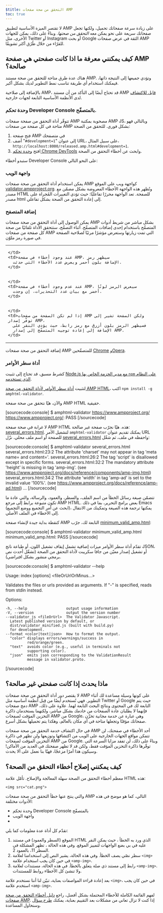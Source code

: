 ```yaml
---
$title: التحقق من صحة صفحات AMP
toc: true
---
```



لا تقتصر الميزة الأساسية لتطبيق AMP على زيادة سرعة صفحاتك تحميل، ولكنها تجعل صفحاتك سريعة على نحو يمكن معه *التحقق من صحتها*. وبناءً على ذلك، يمكن للجهات الأخرى، مثل Twitter أو Instagram أو بحث Google الثقة في عرض صفحات AMP للقرّاء من خلال طُرُق أكثر تشويقًا.

## كيف يمكنني معرفة ما اذا كانت صفحتي هي صفحة AMP صالحة؟

هناك عدة طرق متاحة للتحقق من صحة مستند AMP. وتؤدي جميعها
إلى النتيجة ذاتها، فيمكنك استخدام أي طريقة تناسب
نمط التطوير لديك بشكل أكبر.

بالإضافة إلى صلاحية AMP، قد تحتاج أيضًا إلى التأكد من أن مستند AMP [قابل للاكتشاف](/ar/docs/fundamentals/discovery.html) لدى الأنظمة الأساسية التابعة لجهات خارجية.

### وحدة تحكم Developer Console بالمتصفّح.

تتوفّر أداة التحقق من صفحة صفحات AMP مصحوبة بمكتبة AMP JS، وبالتالي فهو متاحة في كل صفحة من صفحات AMP بشكل فوري. للتحقق من الصحة:

  1. فتح صفحة AMP في متصفحك
  1. أضف "`#development=1`" إلى عنوان URL، على سبيل المثال، `http://localhost:8000/released.amp.html#development=1`.
  1. افتح [وحدة تحكم Chrome DevTools](https://developers.google.com/web/tools/chrome-devtools/debug/console/) وابحث عن أخطاء التحقق من الصحة.

ستبدو أخطاء Developer Console على النحو التالي:

<amp-img src="/static/img/docs/validator_errors.png" width="713" height="243" layout="responsive" alt="Screen grab of AMP Validator errors in chrome developer console"></amp-img>


### واجهة الويب

يمكن استخدام أداة التحقق من صحة صفحات AMP كواجهة ويب على الموقع
[validator.ampproject.org](https://validator.ampproject.org/). وتُظهر
هذه الواجهة الأخطاء المعروضة بشكل مضمّن مع مصدر HTML للصفحة.
تعد الواجهة محررًا تفاعليًا: حيث تؤدي التغييرات المُجراة على مصدر html إلى
إعادة التحقق من الصحة بشكل تفاعلي.

<amp-img src="/static/img/docs/validator_web_ui.png" width="660" height="507" layout="responsive" alt="Screen grab of validator.ampproject.org with error examples."></amp-img>


### إضافة المتصفح

يمكن الوصول إلى أداة التحقق من صحة صفحات AMP بشكل مباشر من شريط أدوات المتصفّح باستخدام
إحدى إضافات المتصفّح. أثناء التصفّح، ستتحقق الأداة تلقائيًا من صحة كل صفحة من صفحات AMP
التي تمت زيارتها وستعرض مؤشرًا مرئيًا لصلاحية الصفحة في صورة رمز
ملوّن.

<table>
  <tr>
    <td>
      <amp-img src="/static/img/docs/validator_icon_invalid.png" width="20" height="20" layout="fixed" alt="Red AMP icon indicating invalid AMP document."></amp-img>
      
    </td>
    <td>عند وجود أخطاء في صفحة AMP، سيظهر رمز
      الإضافة بلون أحمر ويعرض عدد الأخطاء التي حدثت.
    </td>
  </tr>
  <tr>
    <td>
      <amp-img src="/static/img/docs/validator_icon_valid.png" width="20" height="20" layout="fixed" alt="Green AMP icon indicating valid AMP document."></amp-img>
      
    </td>
    <td>عند عدم وجود أخطاء في صفحة AMP، سيعرض الرمز لونًا
      أخضر مع بيان عدد التحذيرات، إن وجدت.
    </td>
  </tr>
  <tr>
    <td>
      <amp-img src="/static/img/docs/validator_icon_link.png" width="20" height="20" layout="fixed" alt="Blue AMP icon indicating AMP HTML variant if clicked."></amp-img>
      
    </td>
    <td>إذا لم تكن الصفحة من صفحات AMP ولكن الصفحة تشير إلى توفّر إصدار AMP،
      فسيظهر الرمز بلون أزرق مع رمز رابط، حيث يؤدي النقر على
      الإضافة إلى إعادة توجيه المتصفّح إلى إصدار AMP.
    </td>
  </tr>
</table>

إضافة التحقق من صحة صفحات AMP للمتصفّحين
[Chrome](https://chrome.google.com/webstore/detail/amp-validator/nmoffdblmcmgeicmolmhobpoocbbmknc) و[Opera](https://addons.opera.com/en-gb/extensions/details/amp-validator/).

### أداة سطر الأوامر

كشرط مسبق، قد تحتاج إلى تثبيت <a href="https://docs.npmjs.com/getting-started/installing-node">Node.js مع مدير الحزمة الخاص بها
`npm` على النظام الذي تستخدمه</a>.

لتثبيت [أداة سطر الأوامر لأداة التحقق من صحة AMP HTML](https://www.npmjs.com/package/amphtml-validator)، اكتب `npm install -g amphtml-validator`.

والآن، هيّا نتحقق من صحة صفحة AMP HTML حقيقية.

[sourcecode:console]
$ amphtml-validator https://www.ampproject.org/
https://www.ampproject.org/: PASS
[/sourcecode]

لا غرابة في صحة صفحة AMP HTML هذه. هيّا نجرّب صفحة غير صالحة:
[several_errors.html](https://raw.githubusercontent.com/ampproject/amphtml/master/validator/testdata/feature_tests/several_errors.html). لتشغيل الأمر `amphtml-validator` يمكنك تقديم عنوان URL للصفحة أو اسم ملف محلي. نزّل [several_errors.html](https://raw.githubusercontent.com/ampproject/amphtml/master/validator/testdata/feature_tests/several_errors.html) واحفظه في ملف، ثم شغّل:

[sourcecode:console]
$ amphtml-validator several_errors.html
several_errors.html:23:2 The attribute 'charset' may not appear in tag 'meta name= and content='.
several_errors.html:26:2 The tag 'script' is disallowed except in specific forms.
several_errors.html:32:2 The mandatory attribute 'height' is missing in tag 'amp-img'. (see https://www.ampproject.org/docs/reference/components/amp-img.html)
several_errors.html:34:2 The attribute 'width' in tag 'amp-ad' is set to the invalid value '100%'. (see https://www.ampproject.org/docs/reference/amp-ad.html)
...
[/sourcecode]

تتضمّن صيغة رسائل الخطأ من اسم الملف، والسطر، والعمود، والرسالة،
والتي عادة ما تكون متبوعة برابط إلى مرجع AMP HTML. بعض برامج التحرير، بما في ذلك Emacs
(ابحث عن أمر التجميع ووضع التجميع)، يمكنها ترجمة هذه الصيغة وتمكينك من
الانتقال إلى الأخطاء في الملف الأصلي.

كنقطة بداية جيدة لإنشاء صفحة AMP التابعة لك، جرّب [minimum_valid_amp.html](https://raw.githubusercontent.com/ampproject/amphtml/master/validator/testdata/feature_tests/minimum_valid_amp.html):

[sourcecode:console]
$ amphtml-validator minimum_valid_amp.html
minimum_valid_amp.html: PASS
[/sourcecode]

تقدّم أداة سطر الأوامر ميزات إضافية تشمل إيقاف تشغيل
اللون، أو طباعة ناتج JSON، أو تشغيل إصدار معيّن من
جافا سكريبت لأداة التحقق من الصحة (تشغّل أحدث نص برمجي منشور بشكل افتراضي).

[sourcecode:console]
$ amphtml-validator --help

  Usage: index [options] <fileOrUrlOrMinus...>

  Validates the files or urls provided as arguments. If "-" is
  specified, reads from stdin instead.

  Options:

    -h, --help                  output usage information
    -V, --version               output the version number
    --validator_js <fileOrUrl>  The Validator Javascript.
      Latest published version by default, or
      dist/validator_minified.js (built with build.py)
      for development.
    --format <color|text|json>  How to format the output.
      "color" displays errors/warnings/success in
              red/orange/green.
      "text"  avoids color (e.g., useful in terminals not
              supporting color).
      "json"  emits json corresponding to the ValidationResult
              message in validator.proto.
[/sourcecode]

## ماذا يحدث إذا كانت صفحتي غير صالحة؟

لا يقتصر دور أداة التحقق من صحة صفحات AMP على كونها وسيلة مساعدة لك أثناء التطوير. فهي تُستخدم أيضًا من قِبل أنظمة أساسية مثل Twitter أو Google حيث يتم دمج صفحات AMP التابعة لك في المحتوى ونتائج البحث التابعة لهما. علاوة على ذلك، فإنهما لا يطلبان عادة الصفحات من خادمك بشكل مباشر، ولكنهما يستخدمان ذاكرة التخزين المؤقت لصفحات AMP من Google، وهي عبارة عن خدمة مجانية تخزّن صفحاتك مؤقتًا وتجعلها متاحة في أي مكان بالعالم، وهكذا يتم تحميلها بشكل أسرع.

في حال اكتشاف خدمة التحقق من صحة صفحات AMP أحد الأخطاء في صفحتك، لن تتمكن مواقع الجهات الخارجية على الويب من اكتشافها وتوزيعها ولن تظهر في ذاكرة التخزين المؤقت لصفحات AMP من Google. وبناءً على ذلك، لن تفقد مزايا السرعة التي توفّرها ذاكرة التخزين المؤقت فقط، ولكن قد لا تظهر صفحتك في العديد من الأماكن! وسيكون هذا أمرًا مزعجًا، فهيّا بنا نعمل على ألا يحدث.

## كيف يمكنني إصلاح أخطاء التحقق من الصحة؟

معظم أخطاء التحقق من الصحة سهلة المعالجة والإصلاح. تأمّل علامة HTML هذه:

`<img src="cat.png">`

والتي ينتج عنها خطأ التحقق من صحة صفحات AMP التالي، كما هو موضح في هذه الأدوات مختلفة:

* وحدة تحكم Developer Console بالمتصفّح
<amp-img alt="AMP error: The tag &#39;img&#39; may only appear as a descendant of tag &#39;noscript&#39;. Did you mean &#39;amp-img&#39;? line 11, column 2" height="30" src="/static/img/docs/validator_console_imgerror.png" width="696" layout="responsive"></amp-img>
* واجهة الويب
<amp-img alt="AMP error: The tag &#39;img&#39; may only appear as a descendant of tag &#39;noscript&#39;. Did you mean &#39;amp-img&#39;? line 11, column 2" height="58" src="/static/img/docs/validator_webui_imgerror.png" width="676" layout="responsive"></amp-img>
* <amp-img alt="AMP error: The tag &#39;img&#39; may only appear as a descendant of tag &#39;noscript&#39;. Did you mean &#39;amp-img&#39;? line 11, column 2" height="108" src="/static/img/docs/validator_extension_imgerror.png" width="724" layout="responsive"></amp-img>

تقدّم كل أداة عدة معلومات كما يلي:

  1. الموقع (السطر والعمود) في مستند HTML الذي ورد به الخطأ
     ، حيث يمكن النقر عليه في بي بضع الواجهات لتمييز الموقع. وفي هذه الحالة
     ، تظهر المشكلة في السطر 11، بالعمود 2.
  1. سطر نصّي يصف الخطأ. وفي هذه الحالة، يشير النص إلى
     استخدامنا لعلامة `<img>` في حين كان يجب استخدام علامة `<amp-img>`.
  1. رابط إلى مستند ذي صلة يتعلق بالخطأ. في هذه الحالة،
     مستندات لعلامة `<amp-img>`. ولا تنشئ كل الأخطاء
     روابط للمستندات.

بعد إعادة قراءة المواصفات بعناية، تبيّن لنا أننا نستخدم علامة `<img>`، في حين كان يجب استخدم علامة `<amp-img>`.

لفهم القائمة الكاملة للأخطاء المحتملة بشكل أفضل،
راجع [دليل أخطاء التحقق من صحة صفحات AMP](/ar/docs/troubleshooting/validation_errors.html).
إذا كنت لا تزال تعاني من مشكلات بعد التقييم بعناية، يمكنك <a href="http://stackoverflow.com/questions/tagged/amp-html">طرح
سؤال</a> وسنحاول المساعدة.
